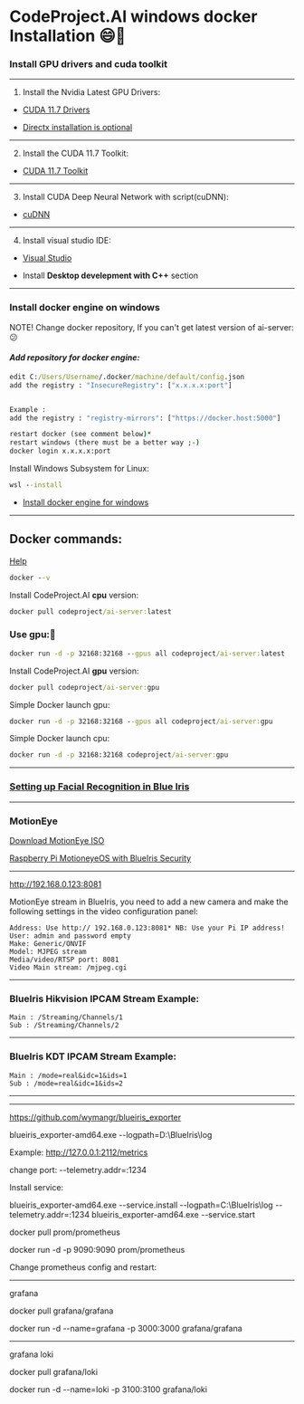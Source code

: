 # CodeProject.AI windows docker Installation 😄🤠

### Install GPU drivers and cuda toolkit 

---
1. Install the Nvidia Latest GPU Drivers:

- [CUDA 11.7 Drivers](https://www.nvidia.com/Download/index.aspx)

- [Directx installation is optional](https://download.microsoft.com/download/1/7/1/1718CCC4-6315-4D8E-9543-8E28A4E18C4C/dxwebsetup.exe)

---

2. Install the CUDA 11.7 Toolkit:

- [CUDA 11.7 Toolkit](https://developer.nvidia.com/cuda-11-7-0-download-archive?target_os=Windows&target_arch=x86_64)

---

3. Install CUDA Deep Neural Network with script(cuDNN):

- [cuDNN](https://www.codeproject.com/KB/Articles/5322557/install_CUDnn.zip)

---

4. Install visual studio IDE:

- [Visual Studio](https://visualstudio.microsoft.com/)

- Install   __Desktop develepment with C++__  section

---

### Install docker engine on windows

NOTE! Change docker repository, If you can't get latest version of ai-server: 😕
#### ***Add repository for docker engine:***

```cmd
edit C:/Users/Username/.docker/machine/default/config.json
add the registry : "InsecureRegistry": ["x.x.x.x:port"]


Example :
add the registry : "registry-mirrors": ["https://docker.host:5000"]

restart docker (see comment below)*
restart windows (there must be a better way ;-)
docker login x.x.x.x:port
```


Install  Windows Subsystem for Linux:
```cmd
wsl --install
```
- [Install docker engine for windows](https://desktop.docker.com/win/main/amd64/Docker%20Desktop%20Installer.exe?utm_source=docker&utm_medium=webreferral&utm_campaign=dd-smartbutton&utm_location=module)

----

## Docker commands:
[Help](https://hub.docker.com/r/codeproject/ai-server)


```cmd
docker --v
```

Install  CodeProject.AI **cpu** version:
```cmd
docker pull codeproject/ai-server:latest
```

### Use gpu:💪
```cmd
docker run -d -p 32168:32168 --gpus all codeproject/ai-server:latest
```

Install  CodeProject.AI **gpu** version:
```cmd
docker pull codeproject/ai-server:gpu
```

Simple Docker launch gpu:
```cmd
docker run -d -p 32168:32168 --gpus all codeproject/ai-server:gpu
```

Simple Docker launch cpu:
```cmd
docker run -d -p 32168:32168 codeproject/ai-server:gpu
```
----



### [Setting up Facial Recognition in Blue Iris](https://www.codeproject.com/Articles/5348246/CodeProject-AI-Server-Blue-Iris-and-Face-Recogniti)




---

### MotionEye

[Download MotionEye ISO](https://github.com/motioneye-project/motioneyeos/releases)

[Raspberry Pi MotioneyeOS with BlueIris Security](https://photobyte.org/raspberry-pi-motioneyeos-with-blueiris-security)

---

http://192.168.0.123:8081

MotionEye stream in BlueIris, you need to add a new camera and make the following settings in the video configuration panel:

```config
Address: Use http:// 192.168.0.123:8081* NB: Use your Pi IP address!
User: admin and password empty
Make: Generic/ONVIF
Model: MJPEG stream
Media/video/RTSP port: 8081
Video Main stream: /mjpeg.cgi
```

---

### BlueIris Hikvision IPCAM Stream Example:
```config
Main : /Streaming/Channels/1
Sub : /Streaming/Channels/2
```
---

### BlueIris KDT IPCAM Stream Example:
```config
Main : /mode=real&idc=1&ids=1
Sub : /mode=real&idc=1&ids=2
```

---


--------
https://github.com/wymangr/blueiris_exporter

blueiris_exporter-amd64.exe --logpath=D:\BlueIris\log 

Example:
http://127.0.0.1:2112/metrics


change port:
--telemetry.addr=:1234



Install service:

blueiris_exporter-amd64.exe --service.install --logpath=C:\BlueIris\log --telemetry.addr=:1234
blueiris_exporter-amd64.exe --service.start





docker pull prom/prometheus


docker run -d -p 9090:9090 prom/prometheus


Change prometheus config and restart:


--------------------------------------
grafana

docker pull grafana/grafana

docker run -d --name=grafana -p 3000:3000 grafana/grafana


-------------------------------------
grafana loki

docker pull grafana/loki

docker run -d --name=loki -p 3100:3100 grafana/loki










